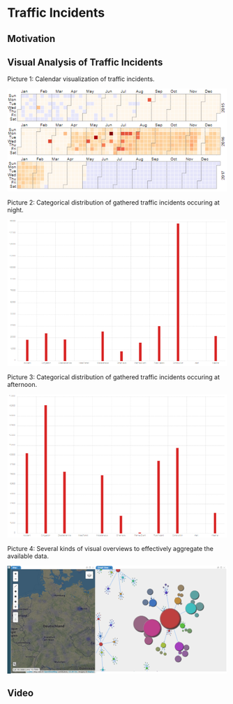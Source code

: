 # Traffic Incidents

## Motivation

## Visual Analysis of Traffic Incidents 

Picture 1: Calendar visualization of traffic incidents.

![Calendar Visualization](traffic-incidents-figures/calendar.png)

Picture 2: Categorical distribution of gathered traffic incidents occuring at night.

![Barchart Night](traffic-incidents-figures/barchart1.png)

Picture 3: Categorical distribution of gathered traffic incidents occuring at afternoon.

![Barchart Afternoon](traffic-incidents-figures/barchart2_12_to_18.png)

Picture 4: Several kinds of visual overviews to effectively aggregate the available data.

![Graph and Heatmap View](traffic-incidents-figures/GraphView_detail.PNG)

## Video 

